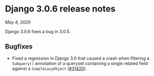 # Django 3.0.6 release notes

*May 4, 2020*

Django 3.0.6 fixes a bug in 3.0.5.

## Bugfixes

* Fixed a regression in Django 3.0 that caused a crash when filtering a
  `Subquery()` annotation of a queryset containing a single related field
  against a `SimpleLazyObject` ([#31420](https://code.djangoproject.com/ticket/31420)).
